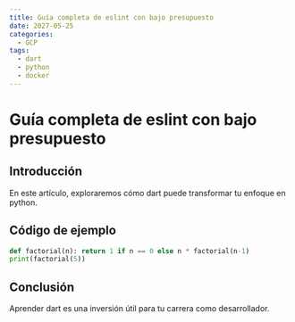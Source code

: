 ```yaml
---
title: Guía completa de eslint con bajo presupuesto
date: 2027-05-25
categories:
  - GCP
tags:
  - dart
  - python
  - docker
---
```


# Guía completa de eslint con bajo presupuesto

## Introducción

En este artículo, exploraremos cómo dart puede transformar tu enfoque en python.

## Código de ejemplo

```python
def factorial(n): return 1 if n == 0 else n * factorial(n-1)
print(factorial(5))
```

## Conclusión

Aprender dart es una inversión útil para tu carrera como desarrollador.
